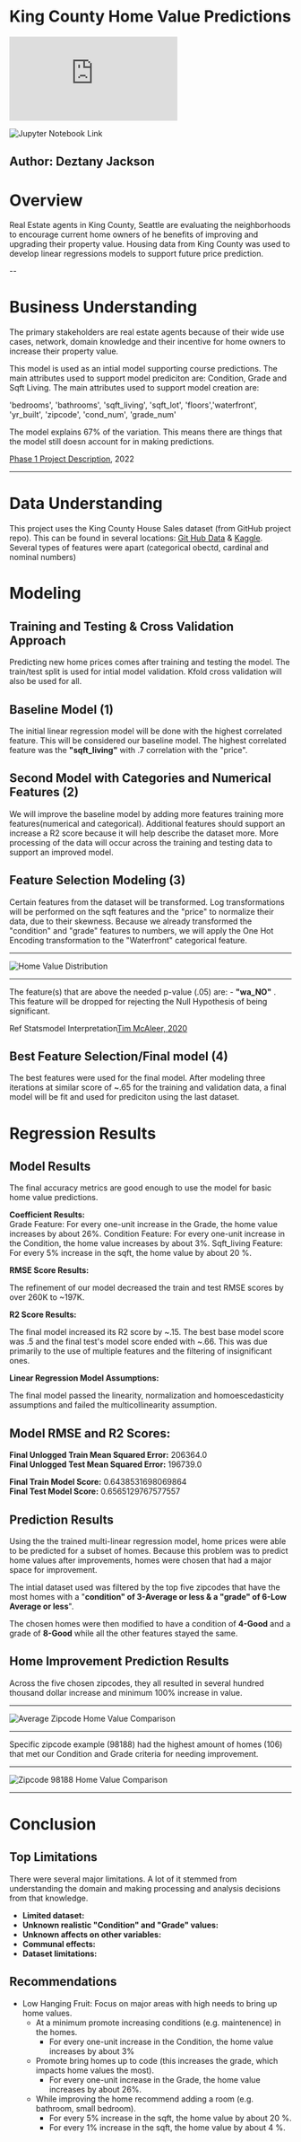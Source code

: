 # King County Home Value Predictions

![Presentation Link](https://github.com/Dmvinedata/dsc-phase-2-project-v2-3/blob/main/Phase2_Project_Presentation_DJackson.pdf) <br>

![Jupyter Notebook Link](https://github.com/Dmvinedata/dsc-phase-2-project-v2-3/blob/main/RE_Prediction_P2.ipynb) 

## Author: Deztany Jackson

# Overview

Real Estate agents in King County, Seattle are evaluating the neighborhoods to encourage current home owners of he benefits of improving and upgrading their property value. Housing data from King County was used to develop linear regressions models to support future price prediction.

--
# Business Understanding

The primary stakeholders are real estate agents because of their wide use cases, network, domain knowledge and their incentive for home owners to increase their property value.

This model is used as an intial model supporting course predictions. The main attributes used to support model prediciton are: Condition, Grade and Sqft Living. The main attributes used to support model creation are:

'bedrooms', 'bathrooms', 'sqft_living', 'sqft_lot', 'floors','waterfront', 'yr_built', 'zipcode', 'cond_num', 'grade_num' 

The model explains 67% of the variation. This means there are things that the model still doesn account for in making predictions.

 [Phase 1 Project Description](https://learning.flatironschool.com/courses/4964/pages/phase-2-project-description), 2022

---

# Data Understanding

This project uses the King County House Sales dataset (from GitHub project repo). This can be found in several locations: [Git Hub Data](https://github.com/learn-co-curriculum/dsc-phase-2-project-v2-3/tree/main/data) & [Kaggle](https://www.kaggle.com/datasets/harlfoxem/housesalesprediction). Several types of features were apart (categorical obectd, cardinal and nominal numbers)    
# Modeling

## Training and Testing  & Cross Validation Approach

Predicting new home prices comes after training and testing the model. The train/test split is used for intial model validation. Kfold cross validation will also be used for all.
## Baseline Model (1)

The initial linear regression model will be done with the highest correlated feature. This will be considered our
baseline model. The highest correlated feature was the **"sqft_living"**  with .7 correlation with the "price". 

## Second Model with Categories and Numerical Features (2)

We will improve the baseline model by adding more features training more features(numerical and categorical). Additional features should support an increase a R2 score because it will help describe the dataset more. More processing of the data will occur across the training and testing data to support an improved model.

## Feature Selection Modeling (3)

Certain features from the dataset will be transformed. Log transformations will be performed on the sqft features and the "price" to normalize their data, due to their skewness. Because we already transformed the "condition" and "grade" features to numbers, we will apply the One Hot Encoding transformation to the "Waterfront" categorical feature.

***
![Home Value Distribution](https://github.com/Dmvinedata/dsc-phase-2-project-v2-3/blob/main/images/Initial_DistPrices_1.png)
***

 The feature(s) that are above the needed p-value (.05) are: - **"wa_NO"** . This feature will be dropped for rejecting the Null Hypothesis of being significant.

Ref Statsmodel Interpretation[Tim McAleer, 2020](https://medium.com/swlh/interpreting-linear-regression-through-statsmodels-summary-4796d359035a)

## Best Feature Selection/Final model (4)

The best features were used for the final model. After modeling three iterations at similar score of ~.65 for the training and validation data, a final model will be fit and used for prediciton using the last dataset. 
# Regression Results
## Model Results
    
The final accuracy metrics are good enough to use the model for basic home value predictions.

**Coefficient Results:**<br>
Grade Feature: For every one-unit increase in the Grade, the home value increases by about 26%.
Condition Feature: For every one-unit increase in the Condition, the home value increases by about 3%.
Sqft_living Feature: For every 5% increase in the sqft, the home value by about 20 %.

**RMSE Score Results:**<br>

The refinement of our model decreased the train and test RMSE scores by over 260K to ~197K. 

**R2 Score Results:**<br>

The final model increased its R2 score by ~.15. The best base model score was .5 and the final test's model score ended with ~.66. This was due primarily to the use of multiple features and the filtering of insignificant ones.

**Linear Regression Model Assumptions:**

The final model passed the linearity, normalization and homoescedasticity assumptions and failed the multicollinearity assumption.
 
## Model RMSE and R2 Scores:

**Final Unlogged Train Mean Squared Error:** 206364.0 <br>
**Final Unlogged Test Mean Squared Error:**  196739.0 <br>

**Final Train Model Score:**  0.6438531698069864<br>
**Final Test Model Score:**  0.6565129767577557<br>

## Prediction Results

Using the the trained multi-linear regression model, home prices were able to be predicted for a subset of homes. Because this problem was to predict home values after improvements, homes were chosen that had a major space for improvement.

The intial dataset used was filtered by the top five zipcodes that have the most homes with a "**condition" of 3-Average or less & a "grade" of 6-Low Average or less**". 

The chosen homes were then modified to have a condition of **4-Good** and a grade of **8-Good** while all the other features stayed the same. 
## Home Improvement Prediction Results

Across the five chosen zipcodes, they all resulted in several hundred thousand dollar increase and minimum 100% increase in value.

***
![Average Zipcode Home Value Comparison ](https://github.com/Dmvinedata/dsc-phase-2-project-v2-3/blob/main/images/ZipcodeAvg_HomeValue.png)
***

Specific zipcode example (98188) had the highest amount of homes (106) that met our Condition and Grade criteria for needing improvement.<br>

***
![ Zipcode 98188 Home Value Comparison ](https://github.com/Dmvinedata/dsc-phase-2-project-v2-3/blob/main/images/Zipcode18_HomeValue.png)
***

# Conclusion
## Top Limitations

There were several major limitations. A lot of it stemmed from understanding the domain and making processing and analysis decisions from that knowledge.

- **Limited dataset:** <br>
- **Unknown realistic "Condition" and "Grade" values:**  <br>
- **Unknown affects on other variables:** <br>
- **Communal effects:** <br>  
 - **Dataset limitations:** <br>  
## Recommendations
- Low Hanging Fruit: Focus on major areas with high needs to bring up home values.
    - At a minimum promote increasing conditions (e.g. maintenence) in the homes.
        - For every one-unit increase in the Condition, the home value increases by about 3%
    - Promote bring homes up to code (this increases the grade, which impacts home values the most).
        - For every one-unit increase in the Grade, the home value increases by about 26%.
    - While improving the home recommend adding a room (e.g. bathroom, small bedroom).
        - For every 5% increase in the sqft, the home value by about 20 %.
        - For every 1% increase in the sqft, the home value by about 4 %. 